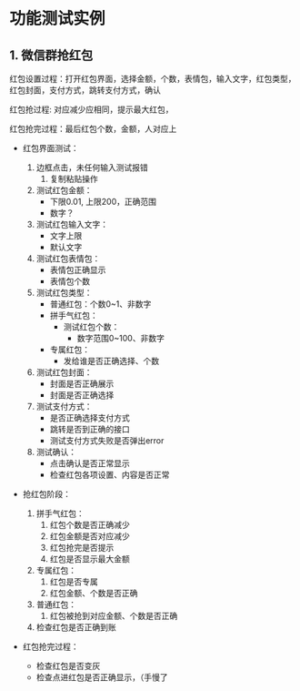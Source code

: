 # 功能测试实例

## 1. 微信群抢红包

红包设置过程：打开红包界面，选择金额，个数，表情包，输入文字，红包类型，红包封面，支付方式，跳转支付方式，确认

红包抢过程: 对应减少应相同，提示最大红包，

红包抢完过程：最后红包个数，金额，人对应上



- 红包界面测试：

  1. 边框点击，未任何输入测试报错
     1. 复制粘贴操作	
  2. 测试红包金额：
     - 下限0.01, 上限200，正确范围
     - 数字？
  3. 测试红包输入文字：
     - 文字上限
     - 默认文字
  4. 测试红包表情包：
     - 表情包正确显示
     - 表情包个数
  5. 测试红包类型：
     - 普通红包：个数0~1、非数字
     - 拼手气红包：
       - 测试红包个数：
         - 数字范围0~100、非数字
     - 专属红包：
       - 发给谁是否正确选择、个数
  6. 测试红包封面：
     - 封面是否正确展示
     - 封面是否正确选择
  7. 测试支付方式：
     - 是否正确选择支付方式
     - 跳转是否到正确的接口
     - 测试支付方式失败是否弹出error
  8. 测试确认：
     - 点击确认是否正常显示
     - 检查红包各项设置、内容是否正常

- 抢红包阶段：

  1. 拼手气红包：
     1. 红包个数是否正确减少
     2. 红包金额是否对应减少
     3. 红包抢完是否提示
     4. 红包是否显示最大金额
  2. 专属红包：
     1. 红包是否专属
     2. 红包金额、个数是否正确
  3. 普通红包：
     1. 红包被抢到对应金额、个数是否正确
  4. 检查红包是否正确到账

- 红包抢完过程：

  - 检查红包是否变灰
  - 检查点进红包是否正确显示，（手慢了

  

  

  